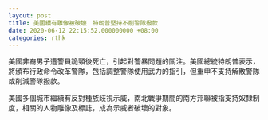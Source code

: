 ```yaml
---
layout: post
title: 美國續有雕像被破壞　特朗普堅持不削警隊撥款
date: 2020-06-12 22:15:52.000000000 +08:00
categories: rthk
---
```


美國非裔男子遭警員跪頸後死亡，引起對警暴問題的關注。美國總統特朗普表示，將頒布行政命令改革警隊，包括調整警隊使用武力的指引，但重申不支持解散警隊或削減警隊撥款。

美國多個城市繼續有反對種族歧視示威，南北戰爭期間的南方邦聯被指支持奴隸制度，相關的人物雕像及標誌，成為示威者破壞的對象。
